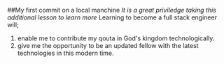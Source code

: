 ##My first commit on a local manchine 
*It is a great priviledge taking this additional lesson to learn more*
Learning to become a full stack engineer will;
1. enable me to contribute my qouta in God's kingdom technologically.
2. give me the opportunity to be an updated fellow with the latest technologies in this modern 
   time.
